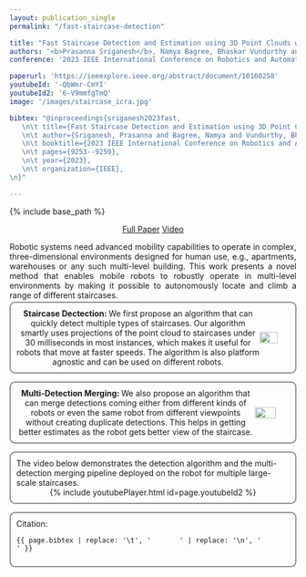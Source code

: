 ```yaml
---
layout: publication_single
permalink: "/fast-staircase-detection"

title: "Fast Staircase Detection and Estimation using 3D Point Clouds with Multi-detection Merging for Heterogeneous Robots"
authors: '<b>Prasanna Sriganesh</b>, Namya Bagree, Bhaskar Vundurthy and Matthew Travers'
conference: '2023 IEEE International Conference on Robotics and Automation (ICRA)'

paperurl: 'https://ieeexplore.ieee.org/abstract/document/10160258'
youtubeId: '-QbWmr-CmYI'
youtubeId2: '6-V9mmfgTmQ'
image: '/images/staircase_icra.jpg'

bibtex: "@inproceedings{sriganesh2023fast,
   \n\t title={Fast Staircase Detection and Estimation using 3D Point Clouds with Multi-detection Merging for Heterogeneous Robots},
   \n\t author={Sriganesh, Prasanna and Bagree, Namya and Vundurthy, Bhaskar and Travers, Matthew},
   \n\t booktitle={2023 IEEE International Conference on Robotics and Automation (ICRA)},
   \n\t pages={9253--9259},
   \n\t year={2023},
   \n\t organization={IEEE},
\n}"

---
```

{% include base_path %}

<p style="text-align: center; margin-top: 0em; margin-bottom: 0em;"> <a href="{{ page.paperurl }}" rel="permalink" class="btn2" target="_blank">Full Paper</a>  <a href="https://youtu.be/{{ page.youtubeId }}" rel="permalink" class="btn2" target="_blank" >Video</a></p>

<p style="margin-bottom: 0.25em; text-align: justify;">
Robotic systems need advanced mobility capabilities to operate in complex, three-dimensional environments designed for human use, e.g., apartments, warehouses or any such multi-level building. This work presents a novel method that enables mobile robots to robustly operate in multi-level environments by making it possible to autonomously locate and climb a range of different staircases.
</p>

<div class="container3" style="display: flex; align-items: center; margin-bottom: 1em; flex-direction: row; border: 2px solid #888; padding: 10px; border-radius: calc(0.5vw + 5px);">
    <div class="clearfix" style="text-align: center">
         <b> Staircase Dectection: </b> We first propose an algorithm that can quickly detect multiple types of staircases. Our algorithm smartly uses projections of the point cloud to staircases under 30 milliseconds in most instances, which makes it useful for robots that move at faster speeds. The algorithm is also platform agnostic and can be used on different robots. 
    </div>
    <img class="project_pic" style="width: 60%; height: auto; float: right; object-fit: contain; border-radius:2%" src="/images/staircase_results_animation.gif" alt="" />
</div>

<div class="container3" style="display: flex; align-items: center; margin-bottom: 1em; flex-direction: row; border: 2px solid #888; padding: 10px; border-radius: calc(0.5vw + 5px);">
    <div class="clearfix" style="text-align: center">
         <b> Multi-Detection Merging: </b>We also propose an algorithm that can merge detections coming either from different kinds of robots or even the same robot from different viewpoints without creating duplicate detections. This helps in getting better estimates as the robot gets better view of the staircase. 
    </div>
    <img class="project_pic" style="width: 60%; height: auto; float: right; object-fit: contain; border-radius:2%" src="/images/staircase_merging_animation.gif" alt="" />
</div>

<div class="container3" style="display: flex; align-items: center;  flex-direction:column; margin-bottom: 1em; border: 2px solid #888; padding: 10px; border-radius: calc(0.5vw + 5px);">
    <div class="clearfix">
      The video below demonstrates the detection algorithm and the multi-detection merging pipeline deployed on the robot for multiple large-scale staircases.
    </div>
    <div class="youtubePlayerContainer" style="margin: 0 auto; text-align: center;">
        {% include youtubePlayer.html id=page.youtubeId2 %}
    </div>
</div>

<div class="container3" style="display: flex; align-items: center;  flex-direction:column; margin-bottom: 1em; border: 2px solid #888; padding: 10px; border-radius: calc(0.5vw + 5px);">
    <div class="clearfix" style="text-align: left; width: 100%;">
        Citation:
    </div>
    <div id="bibtex-indiv" class="bibtex-code" style="width: 100%;">
            <pre><code class="language-bibtex" >{{ page.bibtex | replace: '\t', '&#09;' | replace: '\n', '<br>' }}</code></pre>
    </div>
</div>





